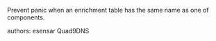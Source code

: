 Prevent panic when an enrichment table has the same name as one of components.

authors: esensar Quad9DNS
